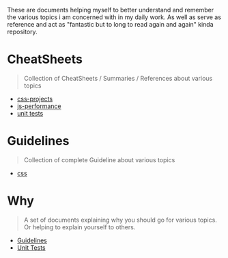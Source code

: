 These are documents helping myself to better understand and remember the
various topics i am concerned with in my daily work.
As well as serve as reference and act as
"fantastic but to long to read again and again"
kinda repository.

# CheatSheets

> Collection of CheatSheets / Summaries / References about various topics

- [css-projects](https://github.com/SebastianGlonner/docs/blob/master/cheatsheets/css-projects.md)
- [js-performance](https://github.com/SebastianGlonner/docs/blob/master/cheatsheets/js-performance.md)
- [unit tests](https://github.com/SebastianGlonner/docs/blob/master/cheatsheets/unit-tests.md)

# Guidelines

> Collection of complete Guideline about various topics

- [css](https://github.com/SebastianGlonner/docs/blob/master/guidelines/css.md)

# Why

> A set of documents explaining why you should go for various topics.
Or helping to explain yourself to others.

- [Guidelines](https://github.com/SebastianGlonner/docs/blob/master/why/css.md)
- [Unit Tests](https://github.com/SebastianGlonner/docs/blob/master/why/unit-tests.md)